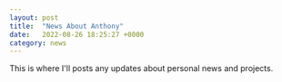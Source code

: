 ```yaml
---
layout: post
title:  "News About Anthony"
date:   2022-08-26 18:25:27 +0000
category: news
---
```

This is where I'll posts any updates about personal news and projects. 
